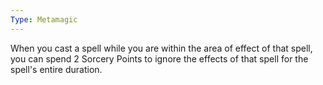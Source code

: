 ```yaml
---
Type: Metamagic
---
```

When you cast a spell while you are within the area of effect of that spell, you can spend 2 Sorcery Points to ignore the effects of that spell for the spell's entire duration.